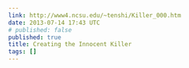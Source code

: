 ```yaml
---
link: http://www4.ncsu.edu/~tenshi/Killer_000.htm
date: 2013-07-14 17:43 UTC
# published: false
published: true
title: Creating the Innocent Killer
tags: []
---
```



